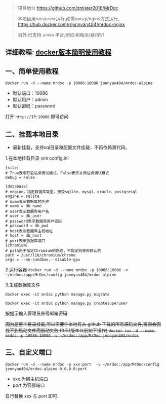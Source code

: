 >  项目地址:<https://github.com/zmister2016/MrDoc>

> 本项目用runserver运行,如需uwsgi/nginx方式运行, https://hub.docker.com/r/jonnyan404/mrdoc-nginx

> 另外:已支持 `arm64` 平台,例如:树莓派/斐讯N1

详细教程: [docker版本简明使用教程](https://www.jonnyan404.top:8088/archives/mrdoc%E7%9A%84docker%E7%89%88%E6%9C%AC%E7%AE%80%E6%98%8E%E4%BD%BF%E7%94%A8%E6%95%99%E7%A8%8B)
---

## 一、简单使用教程

`docker run -d --name mrdoc -p 10086:10086 jonnyan404/mrdoc-alpine`

- 默认端口：10086
- 默认用户：admin
- 默认密码：password

 打开 `http://IP:10086` 即可访问.

## 二、挂载本地目录
- 最新挂载，支持sql目录和配置文件挂载，不再依赖源代码。

1.在本地挂载目录 vim config.ini

```
[site]
# True表示开启站点调试模式，False表示关闭站点调试模式
debug = False

[database]
# engine，指定数据库类型，接受sqlite、mysql、oracle、postgresql
engine = sqlite
# name表示数据库的名称
# name = db_name
# user表示数据库用户名
# user = db_user
# password表示数据库用户密码
# password = db_pwd
# host表示数据库主机地址
# host = db_host
# port表示数据库端口
[chromium]
# path用于指定Chromium的路径，不指定则使用默认的
path = /usr/lib/chromium/chrome
args = --no-sandbox,--disable-gpu

```

2.运行容器
`docker run -d --name mrdoc -p 10086:10086 -v ~/mrdoc:/app/MrDoc/config jonnyan404/mrdoc-alpine`

3.生成数据库文件

`docker exec -it mrdoc python manage.py migrate`

`docker exec -it mrdoc python manage.py createsuperuser`

按提示输入管理员账号邮箱密码

~~因为是整个目录挂载,所以需要你本地有从 github 下载的所有源码文件,否则会因找不到启动文件而启动失败,(0.5.1版本以前如下操作)
`docker run -d --name mrdoc -p 10086:10086 -v ~/mrdoc:/app/MrDoc jonnyan404/mrdoc`~~

## 三、自定义端口
`docker run -d --name mrdoc -p xxx:port  -v ~/mrdoc:/app/MrDoc/config jonnyan404/mrdoc-alpine 0.0.0.0:port`

- xxx 为宿主机端口
- port 为容器端口

自行替换 xxx 与 port 即可.
